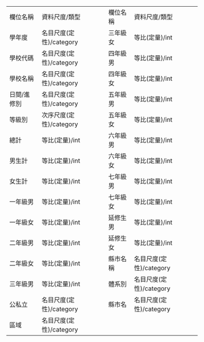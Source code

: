 <table>
  <tr>
    <td>欄位名稱</td>
    <td>資料尺度/類型</td>
    <td>欄位名稱</td>
    <td>資料尺度/類型</td>
  </tr>
  <tr>
    <td>學年度</td>
    <td>名目尺度(定性)/category</td>
    <td>三年級女</td>
    <td>等比(定量)/int</td>
  </tr>
  <tr>
    <td>學校代碼</td>
    <td>名目尺度(定性)/category</td>
    <td>四年級男</td>
    <td>等比(定量)/int</td>
  </tr>
  <tr>
    <td>學校名稱</td>
    <td>名目尺度(定性)/category</td>
    <td>四年級女</td>
    <td>等比(定量)/int</td>
  </tr>
  <tr>
    <td>日間/進修別</td>
    <td>名目尺度(定性)/category</td>
    <td>五年級男</td>
    <td>等比(定量)/int</td>
  </tr>
  <tr>
    <td>等級別</td>
    <td>次序尺度(定性)/category</td>
    <td>五年級女</td>
    <td>等比(定量)/int</td>
  </tr>
  <tr>
    <td>總計</td>
    <td>等比(定量)/int</td>
    <td>六年級男</td>
    <td>等比(定量)/int</td>
  </tr>
  <tr>
    <td>男生計</td>
    <td>等比(定量)/int</td>
    <td>六年級女</td>
    <td>等比(定量)/int</td>
  </tr>
  <tr>
    <td>女生計</td>
    <td>等比(定量)/int</td>
    <td>七年級男</td>
    <td>等比(定量)/int</td>
  </tr>
  <tr>
    <td>一年級男</td>
    <td>等比(定量)/int</td>
    <td>七年級女</td>
    <td>等比(定量)/int</td>
  </tr>
  <tr>
    <td>一年級女</td>
    <td>等比(定量)/int</td>
    <td>延修生男</td>
    <td>等比(定量)/int</td>
  </tr>
  <tr>
    <td>二年級男</td>
    <td>等比(定量)/int</td>
    <td>延修生女</td>
    <td>等比(定量)/int</td>
  </tr>
  <tr>
    <td>二年級女</td>
    <td>等比(定量)/int</td>
    <td>縣市名稱</td>
    <td>名目尺度(定性)/category</td>
  </tr>
  <tr>
    <td>三年級男</td>
    <td>等比(定量)/int</td>
    <td>體系別</td>
    <td>名目尺度(定性)/category</td>
  </tr>
  <tr>
    <td>公私立</td>
    <td>名目尺度(定性)/category</td>
    <td>縣市名</td>
    <td>名目尺度(定性)/category</td>
  </tr>
  <tr>
    <td>區域</td>
    <td>名目尺度(定性)/category</td>
  </tr>
</table>
